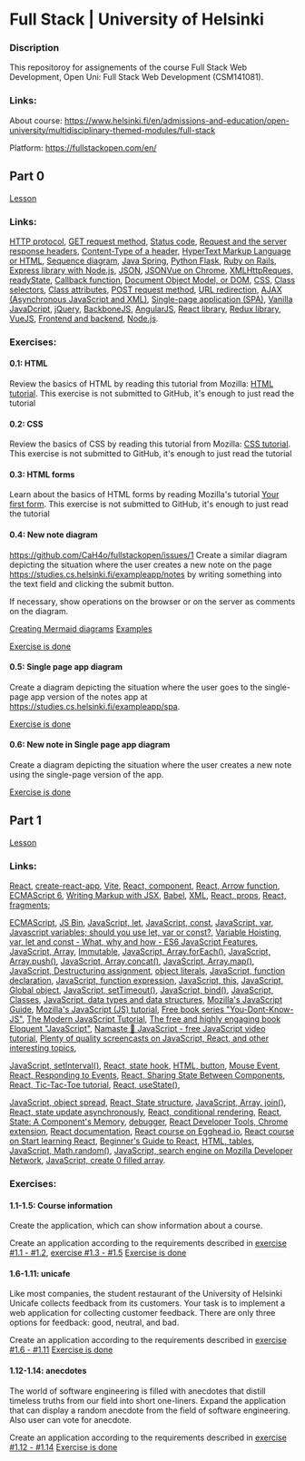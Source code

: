 # Full Stack | University of Helsinki

### Discription

This repositoroy for assignements of the course Full Stack Web Development, Open Uni: Full Stack Web Development (CSM141081).

### Links:

About course:
https://www.helsinki.fi/en/admissions-and-education/open-university/multidisciplinary-themed-modules/full-stack

Platform:
https://fullstackopen.com/en/

## Part 0

[Lesson](https://fullstackopen.com/en/part0/fundamentals_of_web_apps#exercises-0-1-0-6)

### Links:

[HTTP protocol](https://developer.mozilla.org/en-US/docs/Web/HTTP),
[GET request method](https://developer.mozilla.org/en-US/docs/Web/HTTP/Methods/GET),
[Status code](https://en.wikipedia.org/wiki/List_of_HTTP_status_codes),
[Request and the server response headers](https://en.wikipedia.org/wiki/List_of_HTTP_header_fields),
[Content-Type of a header](https://developer.mozilla.org/en-US/docs/Web/HTTP/Headers/Content-Type),
[HyperText Markup Language or HTML](https://en.wikipedia.org/wiki/HTML),
[Sequence diagram](https://fullstackopen.com/en/part0/fundamentals_of_web_apps#exercises-0-1-0-6),
[Java Spring](https://spring.io/projects/spring-framework),
[Python Flask](https://flask.palletsprojects.com/en/2.2.x/),
[Ruby on Rails](https://rubyonrails.org/),
[Express library with Node.js](https://expressjs.com/),
[JSON](https://en.wikipedia.org/wiki/JSON),
[JSONVue on Chrome](https://chrome.google.com/webstore/detail/jsonvue/chklaanhfefbnpoihckbnefhakgolnmc),
[XMLHttpReques, readyState](https://developer.mozilla.org/en-US/docs/Web/API/XMLHttpRequest/readyState),
[Callback function](https://developer.mozilla.org/en-US/docs/Glossary/Callback_function),
[Document Object Model, or DOM](https://en.wikipedia.org/wiki/Document_Object_Model),
[CSS](https://developer.mozilla.org/en-US/docs/Web/CSS),
[Class selectors](https://developer.mozilla.org/en-US/docs/Web/CSS/Class_selectors),
[Class attributes](https://developer.mozilla.org/en-US/docs/Web/HTML/Global_attributes/class),
[POST request method](https://developer.mozilla.org/en-US/docs/Web/HTTP/Methods/POST),
[URL redirection](https://en.wikipedia.org/wiki/URL_redirection),
[AJAX (Asynchronous JavaScript and XML)](<https://en.wikipedia.org/wiki/Ajax_(programming)>),
[Single-page application (SPA)](https://en.wikipedia.org/wiki/Single-page_application),
[Vanilla JavaDcript](https://www.freecodecamp.org/news/is-vanilla-javascript-worth-learning-absolutely-c2c67140ac34/),
[jQuery](https://jquery.com/),
[BackboneJS](https://backbonejs.org/),
[AngularJS](https://angularjs.org/),
[React library](https://react.dev/),
[Redux library](https://github.com/reduxjs/redux),
[VueJS](https://vuejs.org/),
[Frontend and backend](https://en.wikipedia.org/wiki/Frontend_and_backend),
[Node.js](https://nodejs.org/en).

### Exercises:

#### 0.1: HTML

Review the basics of HTML by reading this tutorial from Mozilla: [HTML tutorial](https://developer.mozilla.org/en-US/docs/Learn/Getting_started_with_the_web/HTML_basics).
This exercise is not submitted to GitHub, it's enough to just read the tutorial

#### 0.2: CSS

Review the basics of CSS by reading this tutorial from Mozilla: [CSS tutorial](https://developer.mozilla.org/en-US/docs/Learn/Getting_started_with_the_web/CSS_basics).
This exercise is not submitted to GitHub, it's enough to just read the tutorial

#### 0.3: HTML forms

Learn about the basics of HTML forms by reading Mozilla's tutorial [Your first form](https://developer.mozilla.org/en-US/docs/Learn/Forms/Your_first_form).
This exercise is not submitted to GitHub, it's enough to just read the tutorial

#### 0.4: New note diagram

https://github.com/CaH4o/fullstackopen/issues/1
Create a similar diagram depicting the situation where the user creates a new note on the page https://studies.cs.helsinki.fi/exampleapp/notes by writing something into the text field and clicking the submit button.

If necessary, show operations on the browser or on the server as comments on the diagram.

[Creating Mermaid diagrams](https://docs.github.com/en/get-started/writing-on-github/working-with-advanced-formatting/creating-diagrams)
[Examples](https://github.com/mermaid-js/mermaid#sequence-diagram-docs---live-editor)

[Exercise is done](https://github.com/CaH4o/fullstackopen/issues/1)

#### 0.5: Single page app diagram

Create a diagram depicting the situation where the user goes to the single-page app version of the notes app at https://studies.cs.helsinki.fi/exampleapp/spa.

[Exercise is done](https://github.com/CaH4o/fullstackopen/issues/2)

#### 0.6: New note in Single page app diagram

Create a diagram depicting the situation where the user creates a new note using the single-page version of the app.

[Exercise is done](https://github.com/CaH4o/fullstackopen/issues/3)

## Part 1

[Lesson](https://fullstackopen.com/en/part1/introduction_to_react)

### Links:

[React](https://react.dev/),
[create-react-app](https://github.com/facebook/create-react-app),
[Vite](https://vitejs.dev/),
[React, component](https://react.dev/learn/your-first-component),
[React, Arrow function](https://developer.mozilla.org/en-US/docs/Web/JavaScript/Reference/Functions/Arrow_functions),
[ECMAScript 6](http://es6-features.org/#Constants),
[Writing Markup with JSX](https://react.dev/learn/writing-markup-with-jsx),
[Babel](https://babeljs.io/),
[XML](https://developer.mozilla.org/en-US/docs/Web/XML/XML_introduction),
[React, props](https://react.dev/learn/passing-props-to-a-component),
[React, fragments](https://react.dev/reference/react/Fragment);

[ECMAScript](https://en.wikipedia.org/wiki/ECMAScript),
[JS Bin](https://jsbin.com/?js,console),
[JavaScript, let](https://developer.mozilla.org/en-US/docs/Web/JavaScript/Reference/Statements/let),
[JavaScript, const](https://developer.mozilla.org/en-US/docs/Web/JavaScript/Reference/Statements/const),
[JavaScript, var](https://developer.mozilla.org/en-US/docs/Web/JavaScript/Reference/Statements/var),
[Javascript variables; should you use let, var or const?](https://medium.com/podiihq/javascript-variables-should-you-use-let-var-or-const-394f7645c88f),
[Variable Hoisting](https://www.jstips.co/en/javascript/keyword-var-vs-let/),
[var, let and const - What, why and how - ES6 JavaScript Features](https://youtu.be/sjyJBL5fkp8),
[JavaScript, Array](https://developer.mozilla.org/en-US/docs/Web/JavaScript/Reference/Global_Objects/Array),
[Immutable](https://en.wikipedia.org/wiki/Immutable_object),
[JavaScript, Array.forEach()](https://developer.mozilla.org/en-US/docs/Web/JavaScript/Reference/Global_Objects/Array/forEach),
[JavaScript, Array.push()](https://developer.mozilla.org/en-US/docs/Web/JavaScript/Reference/Global_Objects/Array/push),
[JavaScript, Array.concat()](https://developer.mozilla.org/en-US/docs/Web/JavaScript/Reference/Global_Objects/Array/concat),
[JavaScript, Array.map()](https://developer.mozilla.org/en-US/docs/Web/JavaScript/Reference/Global_Objects/Array/map),
[JavaScript, Destructuring assignment](https://developer.mozilla.org/en-US/docs/Web/JavaScript/Reference/Operators/Destructuring_assignment),
[object literals](https://developer.mozilla.org/en-US/docs/Web/JavaScript/Guide/Grammar_and_types#object_literals),
[JavaScript, function declaration](https://developer.mozilla.org/en-US/docs/Web/JavaScript/Reference/Statements/function),
[JavaScript, function expression](https://developer.mozilla.org/en-US/docs/Web/JavaScript/Reference/Operators/function),
[JavaScript, this](https://developer.mozilla.org/en-US/docs/Web/JavaScript/Reference/Operators/this),
[JavaScript, Global object](https://developer.mozilla.org/en-US/docs/Glossary/Global_object),
[JavaScript, setTimeout()](https://developer.mozilla.org/en-US/docs/Web/API/setTimeout),
[JavaScript, bind()](https://developer.mozilla.org/en-US/docs/Web/JavaScript/Reference/Global_Objects/Function/bind),
[JavaScript, Classes](https://developer.mozilla.org/en-US/docs/Web/JavaScript/Reference/Classes),
[JavaScript, data types and data structures](https://developer.mozilla.org/en-US/docs/Web/JavaScript/Data_structures),
[Mozilla's JavaScript Guide](https://developer.mozilla.org/en-US/docs/Web/JavaScript),
[Mozilla's JavaScript (JS) tutorial](https://developer.mozilla.org/en-US/docs/Web/JavaScript/Language_overview),
[Free book series "You-Dont-Know-JS"](https://github.com/getify/You-Dont-Know-JS),
[The Modern JavaScript Tutorial](https://javascript.info/),
[The free and highly engaging book Eloquent "JavaScript"](https://eloquentjavascript.net/),
[Namaste 🙏 JavaScript - free JavaScript video tutorial](https://www.youtube.com/playlist?list=PLlasXeu85E9cQ32gLCvAvr9vNaUccPVNP),
[Plenty of quality screencasts on JavaScript, React, and other interesting topics](https://egghead.io/),

[JavaScript, setInterval()](https://developer.mozilla.org/en-US/docs/Web/API/setInterval),
[React, state hook](https://react.dev/learn/state-a-components-memory),
[HTML, button](https://developer.mozilla.org/en-US/docs/Web/HTML/Element/button),
[Mouse Event](https://developer.mozilla.org/en-US/docs/Web/API/MouseEvent),
[React, Responding to Events](https://react.dev/learn/responding-to-events),
[React, Sharing State Between Components](https://react.dev/learn/sharing-state-between-components),
[React, Tic-Tac-Toe tutorial](https://react.dev/learn/tutorial-tic-tac-toe),
[React, useState()](https://react.dev/reference/react/useState),

[JavaScript, object spread](https://developer.mozilla.org/en-US/docs/Web/JavaScript/Reference/Operators/Spread_syntax),
[React, State structure](https://react.dev/learn/choosing-the-state-structure),
[JavaScript, Array, join()](https://developer.mozilla.org/en-US/docs/Web/JavaScript/Reference/Global_Objects/Array/join),
[React, state update asynchronously](https://react.dev/learn/queueing-a-series-of-state-updates),
[React, conditional rendering](https://react.dev/learn/conditional-rendering),
[React, State: A Component's Memory](https://react.dev/learn/state-a-components-memory),
[debugger](https://developer.mozilla.org/en-US/docs/Web/JavaScript/Reference/Statements/debugger),
[React Developer Tools, Chrome extension](https://chrome.google.com/webstore/detail/react-developer-tools/fmkadmapgofadopljbjfkapdkoienihi),
[React documentation](https://react.dev/learn),
[React course on Egghead.io](https://egghead.io/),
[React course on Start learning React](https://egghead.io/courses/start-learning-react),
[Beginner's Guide to React](https://egghead.io/courses/the-beginner-s-guide-to-react),
[HTML, tables](https://developer.mozilla.org/en-US/docs/Learn/HTML/Tables/Basics),
[JavaScript, Math.random()](https://developer.mozilla.org/ru/docs/Web/JavaScript/Reference/Global_Objects/Math/random),
[JavaScript, search engine on Mozilla Developer Network](https://developer.mozilla.org/en/),
[JavaScript, create 0 filled array](https://stackoverflow.com/questions/20222501/how-to-create-a-zero-filled-javascript-array-of-arbitrary-length/22209781).

### Exercises:

#### 1.1-1.5: Course information

Create the application, which can show information about a course.

Create an application according to the requirements described in [exercise #1.1 - #1.2](https://fullstackopen.com/en/part1/introduction_to_react#exercises-1-1-1-2), [exercise #1.3 - #1.5](https://fullstackopen.com/en/part1/java_script#exercises-1-3-1-5)
[Exercise is done](https://github.com/CaH4o/fullstackopen/tree/main/part1/courseinfo)

#### 1.6-1.11: unicafe

Like most companies, the student restaurant of the University of Helsinki Unicafe collects feedback from its customers. Your task is to implement a web application for collecting customer feedback. There are only three options for feedback: good, neutral, and bad.

Create an application according to the requirements described in [exercise #1.6 - #1.11](https://fullstackopen.com/en/part1/a_more_complex_state_debugging_react_apps#exercises-1-6-1-14)
[Exercise is done](https://github.com/CaH4o/fullstackopen/tree/main/part1/unicafe)

#### 1.12-1.14: anecdotes

The world of software engineering is filled with anecdotes that distill timeless truths from our field into short one-liners.
Expand the application that can display a random anecdote from the field of software engineering. Also user can vote for anecdote.

Create an application according to the requirements described in [exercise #1.12 - #1.14](https://fullstackopen.com/en/part1/a_more_complex_state_debugging_react_apps#exercises-1-6-1-14)
[Exercise is done](https://github.com/CaH4o/fullstackopen/tree/main/part1/anecdotes)
